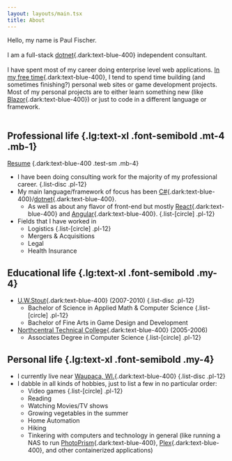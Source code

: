 ```yaml
---
layout: layouts/main.tsx
title: About
---
```

Hello, my name is Paul Fischer.
<br />
<br />
I am a full-stack [dotnet](https://dotnet.microsoft.com){.dark:text-blue-400} independent consultant.
<br />
<br />
I have spent most of my career doing enterprise level web applications.  [In my free time](https://github.com/paulmfischer){.dark:text-blue-400}, I tend to spend time building (and sometimes finishing?) personal web sites or game development projects. Most of my personal projects are to either learn something new (like [Blazor](https://dotnet.microsoft.com/en-us/apps/aspnet/web-apps/blazor){.dark:text-blue-400}) or just to code in a different language or framework.
<br />
<br />
## Professional life {.lg:text-xl .font-semibold .mt-4 .mb-1}
[Resume](/Web-PaulFischerResume.pdf) {.dark:text-blue-400 .test-sm .mb-4}

+ I have been doing consulting work for the majority of my professional career.
{.list-disc .pl-12}
+ My main language/framework of focus has been [C#](https://dotnet.microsoft.com/en-us/languages/csharp){.dark:text-blue-400}/[dotnet](https://dotnet.microsoft.com){.dark:text-blue-400}.
  - As well as about any flavor of front-end but mostly [React](https://react.dev/){.dark:text-blue-400} and [Angular](https://angular.io/){.dark:text-blue-400}.
  {.list-[circle] .pl-12}
+ Fields that I have worked in
  - Logistics
  {.list-[circle] .pl-12}
  - Mergers & Acquisitions
  - Legal
  - Health Insurance

## Educational life {.lg:text-xl .font-semibold .my-4}

+ [U.W.Stout](https://www.uwstout.edu/){.dark:text-blue-400} (2007-2010)
{.list-disc .pl-12}
  - Bachelor of Science in Applied Math & Computer Science
  {.list-[circle] .pl-12}
  - Bachelor of Fine Arts in Game Design and Development
+ [Northcentral Technical College](https://www.ntc.edu/){.dark:text-blue-400} (2005-2006)
  - Associates Degree in Computer Science
  {.list-[circle] .pl-12}


## Personal life {.lg:text-xl .font-semibold .my-4}

+ I currently live near [Waupaca, WI.](https://en.wikipedia.org/wiki/Waupaca,_Wisconsin){.dark:text-blue-400}
{.list-disc .pl-12}
+ I dabble in all kinds of hobbies, just to list a few in no particular order:
  - Video games
  {.list-[circle] .pl-12}
  - Reading
  - Watching Movies/TV shows
  - Growing vegetables in the summer
  - Home Automation
  - Hiking
  - Tinkering with computers and technology in general (like running a NAS to run [PhotoPrism](https://www.photoprism.app/){.dark:text-blue-400}, [Plex](https://www.plex.tv/){.dark:text-blue-400}, and other containerized applications)